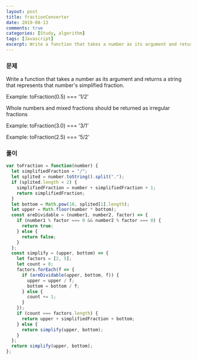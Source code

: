 ```yaml
---
layout: post
title: fractionConverter
date: 2019-08-13
comments: true
categories: [Study, algorithm]
tags: [Javascript]
excerpt: Write a function that takes a number as its argument and returns a string that represents that number's simplified fraction.
---
```


### 문제

Write a function that takes a number as its argument and returns a string that represents that number's simplified fraction.

Example: toFraction(0.5) === '1/2'

Whole numbers and mixed fractions should be returned as irregular fractions

Example: toFraction(3.0) === '3/1'

Example: toFraction(2.5) === '5/2'

### 풀이

```javascript
var toFraction = function(number) {
  let simplifiedFraction = "/";
  let splited = number.toString().split(".");
  if (splited.length < 2) {
    simplifiedFraction = number + simplifiedFraction + 1;
    return simplifiedFraction;
  }
  let bottom = Math.pow(10, splited[1].length);
  let upper = Math.floor(number * bottom);
  const areDividable = (number1, number2, factor) => {
    if (number1 % factor === 0 && number2 % factor === 0) {
      return true;
    } else {
      return false;
    }
  };
  const simplify = (upper, bottom) => {
    let factors = [2, 5];
    let count = 0;
    factors.forEach(f => {
      if (areDividable(upper, bottom, f)) {
        upper = upper / f;
        bottom = bottom / f;
      } else {
        count += 1;
      }
    });
    if (count === factors.length) {
      return upper + simplifiedFraction + bottom;
    } else {
      return simplify(upper, bottom);
    }
  };
  return simplify(upper, bottom);
};
```
